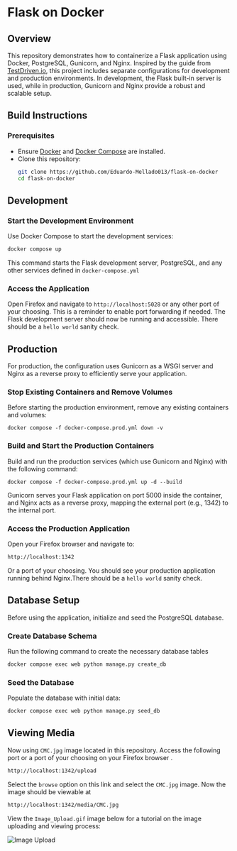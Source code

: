 # Flask on Docker

## Overview
This repository demonstrates how to containerize a Flask application using Docker, PostgreSQL, Gunicorn, and Nginx. Inspired by the guide from [TestDriven.io](https://testdriven.io/blog/dockerizing-flask-with-postgres-gunicorn-and-nginx/), this project includes separate configurations for development and production environments. In development, the Flask built-in server is used, while in production, Gunicorn and Nginx provide a robust and scalable setup.

## Build Instructions

### Prerequisites

- Ensure [Docker](https://www.docker.com/get-started) and [Docker Compose](https://docs.docker.com/compose/install/) are installed.
- Clone this repository:
  ```bash
  git clone https://github.com/Eduardo-Mellado013/flask-on-docker
  cd flask-on-docker
  ```

## Development 

### Start the Development Environment 
Use Docker Compose to start the development services:

```bash
docker compose up
```

This command starts the Flask development server, PostgreSQL, and any other services defined in `docker-compose.yml`

### Access the Application 
Open Firefox and navigate to `http://localhost:5028` or any other port of your choosing. This is a reminder to enable port forwarding if needed. The Flask development server should now be running and accessible.  There should be a `hello world` sanity check.

## Production 
For production, the configuration uses Gunicorn as a WSGI server and Nginx as a reverse proxy to efficiently serve your application.

### Stop Existing Containers and Remove Volumes
Before starting the production environment, remove any existing containers and volumes:

```
docker compose -f docker-compose.prod.yml down -v
```

### Build and Start the Production Containers
Build and run the production services (which use Gunicorn and Nginx) with the following command:

```
docker compose -f docker-compose.prod.yml up -d --build
```
Gunicorn serves your Flask application on port 5000 inside the container, and Nginx acts as a reverse proxy, mapping the external port (e.g., 1342) to the internal port.

### Access the Production Application
Open your Firefox browser and navigate to:

```bash
http://localhost:1342
```
Or a port of your choosing. You should see your production application running behind Nginx.There should be a `hello world` sanity check.

## Database Setup 
Before using the application, initialize and seed the PostgreSQL database.

### Create Database Schema
Run the following command to create the necessary database tables

```bash
docker compose exec web python manage.py create_db
```

### Seed the Database 
Populate the database with initial data:

```bash
docker compose exec web python manage.py seed_db
```

## Viewing Media

Now using `CMC.jpg` image located in this repository. Access the following port or a port of your choosing on your Firefox browser
.
```bash
http://localhost:1342/upload
```

Select the `browse` option on this link and select the `CMC.jpg` image. Now the image should be viewable at 

```bash
http://localhost:1342/media/CMC.jpg
```
View the `Image_Upload.gif` image below for a tutorial on the image uploading and viewing process: 

![Image Upload](Image_Upload.gif)
